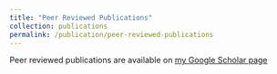```yaml
---
title: "Peer Reviewed Publications"
collection: publications
permalink: /publication/peer-reviewed-publications
---
```


Peer reviewed publications are available on [my Google Scholar page](https://scholar.google.com/citations?user=ZnoM_joAAAAJ&hl=en)